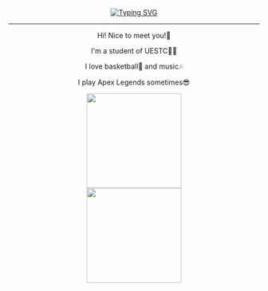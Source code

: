 <div align="center">
  <a href="https://git.io/typing-svg"><img src="https://readme-typing-svg.herokuapp.com?font=Fira+Code&pause=1000&width=500&lines=%F0%9F%91%89+Looking+for+FRONT-END+DEVELOP+jobs+%F0%9F%91%88" alt="Typing SVG" /></a>
</div> 

<hr>

<div align="center">
  <p>Hi! Nice to meet you!👋</p>
  <p>I'm a student of UESTC👨‍🎓</p>
  <p>I love basketball🏀 and music🎶</p>
  <p>I play Apex Legends sometimes😎</p>
</div>

<div align="center">
  <img src="https://github-readme-stats.vercel.app/api?username=yudanzhizhi&theme=cobalt" height="190px" />
</div>

<div align="center">
  <img src="https://github-readme-activity-graph.vercel.app/graph?username=yudanzhizhi&theme=react-dark&days=20" height="190px" />
</div>


<!--
**yudanzhizhi/yudanzhizhi** is a ✨ _special_ ✨ repository because its `README.md` (this file) appears on your GitHub profile.

Here are some ideas to get you started:

- 🔭 I’m currently working on ...
- 🌱 I’m currently learning ...
- 👯 I’m looking to collaborate on ...
- 🤔 I’m looking for help with ...
- 💬 Ask me about ...
- 📫 How to reach me: ...
- 😄 Pronouns: ...
- ⚡ Fun fact: ...
-->
